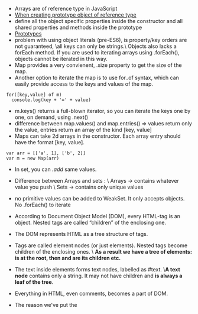 * Arrays are of reference type in JavaScript
* [When creating prototype object of reference type](https://gist.github.com/happymishra/0ba5ae121273e83c5883162f26410ee3#file-prototypeissue2-js)
* define all the object specific properties inside the constructor and all shared properties and methods inside the prototype
* [Prototypes](https://hackernoon.com/prototypes-in-javascript-5bba2990e04b)
* problem with using object literals (pre-ES6), is property/key orders are not guaranteed, \\all keys can only be strings.\\
Objects also lacks a forEach method. If you are used to iterating arrays using .forEach(), objects cannot be iterated in this way.
* Map provides a very convienent, .size property to get the size of the map.
* Another option to iterate the map is to use for..of syntax, which can easily provide access to the keys and values of the map.
```
for([key,value] of m) 
  console.log(key + '=' + value)
```
  
* m.keys() returns a full-blown iterator, so you can iterate the keys one by one, on demand, using .next()
* difference between map.values() and map.entries() => values return only the value, entries return an array of the kind [key, value]
* Maps can take 2d arrays in the constructor. Each array entry should have the format [key, value].
```
var arr = [['a', 1], ['b', 2]]
var m = new Map(arr)
```
* In set, you can *.add* same values.
* Difference between Arrays and sets : 
\\ Arrays -> contains whatever value you push
\\ Sets -> contains only unique values
* no primitive values can be added to WeakSet. It only accepts objects. No .forEach() to iterate
* According to Document Object Model (DOM), every HTML-tag is an object. Nested tags are called “children” of the enclosing one.
* The DOM represents HTML as a tree structure of tags.
* Tags are called element nodes (or just elements). Nested tags become children of the enclosing ones. \\
**As a result we have a tree of elements: <html> is at the root, then <head> and <body> are its children etc.**
* The text inside elements forms text nodes, labelled as #text. 
\\**A text node** contains only a string. It may not have children and **is always a leaf of the tree**.

* Everything in HTML, even comments, becomes a part of DOM.
* The reason we've put the <script> element near the bottom of the HTML file is that HTML is loaded by the browser in the order it appears in the file. If the JavaScript is loaded first and it is supposed to affect the HTML below it, it might not work, as the JavaScript would be loaded before the HTML it is supposed to work on. Therefore, putting JavaScript near the bottom of the HTML page is often the best strategy.
*  Document Object Model (DOM) API, allows you to manipulate documents.
* Everything in JavaScript is an object, and can be stored in a variable.
* Split and join functions
  ```
  var myData = 'Manchester,London,Liverpool,Birmingham,Leeds,Carlisle';
  var myArray = myData.split(',');
  var newString = myArray.join(',');

  ```
* All objects in JavaScript inherit from at least one other object. The object being inherited from is known as the prototype, and the inherited properties can be found in the prototype object of the constructor.

* Javascript has an interesting inheritance model, which happens to be completely different from most OOP languages. While it is object-oriented, an object doesn't have a type or a class that it gets its methods from, it has a prototype. The prototype of an object is a way to store common attributes across all instances of a class, but in a way that is overwritable. If an object doesn't have a reference to an attribute, that object's prototype will be checked for the attribute. https://community.risingstack.com/javascript-prototype-chain-inheritance/
* *this* is used inside a function, and will always refer to a single object — the object that invokes (calls) the function where “this” is used.
* in an IIFE like this:
```
var foo = "Hello";
(function() {
  var bar = " World";
  alert(foo + bar);
})();
alert(foo + bar);
```
bar is declared inside an IIFE so its scope remains inside it, and cannot be outside the function. So second alert throughs a reference error.

* The z-index property specifies the stack order of an element. An element with greater stack order is always in front of an element with a lower stack order. Note: z-index only works on positioned elements (position:absolute, position:relative, or position:fixed).
*  If you need the result, but do not wish to mutate the original array, .map() is the clear choice. If you simply need to iterate over an array, forEach is a fine choice.
* With Ajax, web applications can send data to and retrieve from a server asynchronously (in the background) without interfering with the display and behavior of the existing page
